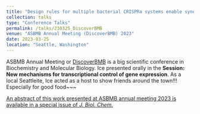 ```yaml
---
title: "Design rules for multiple bacterial CRISPRa systems enable synergistic gene activation"
collection: talks
type: "Conference Talks"
permalink: /talks/230325_DiscoverBMB
venue: "ASBMB Annual Meeting (DiscoverBMB) 2023"
date: 2023-03-25
location: "Seattle, Washington"
---
```


ASBMB Annual Meeting or [DiscoverBMB](https://discoverbmb.asbmb.org/2023-recordings) is a big scientific conference in Biochemistry and Molecular Biology.
Ice presented orally in the <b>Session: New mechanisms for transcriptional control of gene expression</b>.
As a local Seattleite, Ice acted as a host to show friends around the town!!! Especially for good food~~~

[An abstract of this work presented at ASBMB annual meeting 2023 is available in a  special issue of <i>J. Biol. Chem.</i>](https://www.jbc.org/article/S0021-9258(23)00646-4/fulltext)